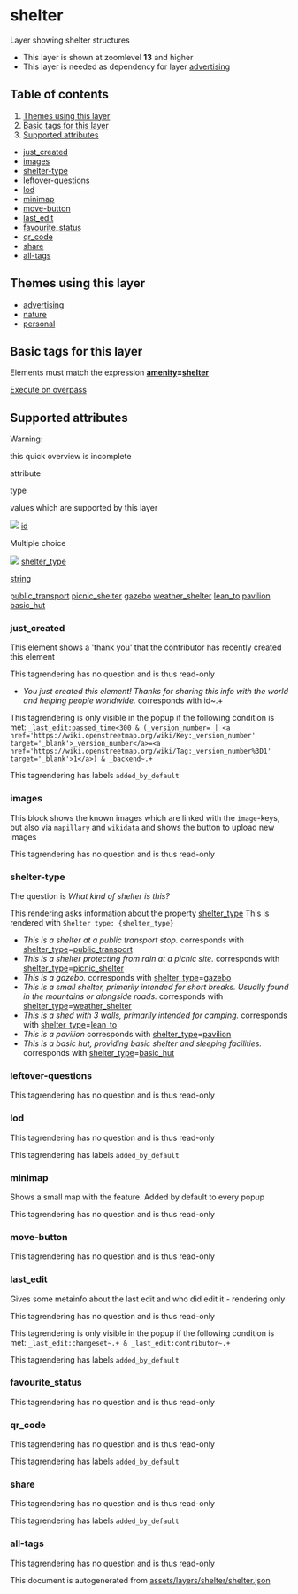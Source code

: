 [//]: # (WARNING: this file is automatically generated. Please find the sources at the bottom and edit those sources)

shelter
=======

Layer showing shelter structures

*   This layer is shown at zoomlevel **13** and higher
*   This layer is needed as dependency for layer [advertising](#advertising)

Table of contents
-----------------

1.  [Themes using this layer](#-themes-using-this-layer-)
2.  [Basic tags for this layer](#-basic-tags-for-this-layer-)
3.  [Supported attributes](#-supported-attributes-)

*   [just\_created](#just_created)
*   [images](#images)
*   [shelter-type](#shelter-type)
*   [leftover-questions](#leftover-questions)
*   [lod](#lod)
*   [minimap](#minimap)
*   [move-button](#move-button)
*   [last\_edit](#last_edit)
*   [favourite\_status](#favourite_status)
*   [qr\_code](#qr_code)
*   [share](#share)
*   [all-tags](#all-tags)

Themes using this layer
-----------------------

*   [advertising](https://mapcomplete.org/advertising)
*   [nature](https://mapcomplete.org/nature)
*   [personal](https://mapcomplete.org/personal)

Basic tags for this layer
-------------------------

Elements must match the expression **[amenity](https://wiki.openstreetmap.org/wiki/Key:amenity)\=[shelter](https://wiki.openstreetmap.org/wiki/Tag:amenity%3Dshelter)**

[Execute on overpass](http://overpass-turbo.eu/?Q=%5Bout%3Ajson%5D%5Btimeout%3A90%5D%3B%28%20%20%20%20nwr%5B%22amenity%22%3D%22shelter%22%5D%28%7B%7Bbbox%7D%7D%29%3B%0A%29%3Bout%20body%3B%3E%3Bout%20skel%20qt%3B)

Supported attributes
--------------------

Warning:

this quick overview is incomplete

attribute

type

values which are supported by this layer

[![](https://mapcomplete.org/assets/svg/statistics.svg)](https://taginfo.openstreetmap.org/keys/id#values) [id](https://wiki.openstreetmap.org/wiki/Key:id)

Multiple choice

[![](https://mapcomplete.org/assets/svg/statistics.svg)](https://taginfo.openstreetmap.org/keys/shelter_type#values) [shelter\_type](https://wiki.openstreetmap.org/wiki/Key:shelter_type)

[string](../SpecialInputElements.md#string)

[public\_transport](https://wiki.openstreetmap.org/wiki/Tag:shelter_type%3Dpublic_transport) [picnic\_shelter](https://wiki.openstreetmap.org/wiki/Tag:shelter_type%3Dpicnic_shelter) [gazebo](https://wiki.openstreetmap.org/wiki/Tag:shelter_type%3Dgazebo) [weather\_shelter](https://wiki.openstreetmap.org/wiki/Tag:shelter_type%3Dweather_shelter) [lean\_to](https://wiki.openstreetmap.org/wiki/Tag:shelter_type%3Dlean_to) [pavilion](https://wiki.openstreetmap.org/wiki/Tag:shelter_type%3Dpavilion) [basic\_hut](https://wiki.openstreetmap.org/wiki/Tag:shelter_type%3Dbasic_hut)

### just\_created

This element shows a 'thank you' that the contributor has recently created this element

This tagrendering has no question and is thus read-only

*   _You just created this element! Thanks for sharing this info with the world and helping people worldwide._ corresponds with id~.+

This tagrendering is only visible in the popup if the following condition is met: `_last_edit:passed_time<300 & (_version_number= | <a href='https://wiki.openstreetmap.org/wiki/Key:_version_number' target='_blank'>_version_number</a>=<a href='https://wiki.openstreetmap.org/wiki/Tag:_version_number%3D1' target='_blank'>1</a>) & _backend~.+`

This tagrendering has labels `added_by_default`

### images

This block shows the known images which are linked with the `image`\-keys, but also via `mapillary` and `wikidata` and shows the button to upload new images

This tagrendering has no question and is thus read-only

### shelter-type

The question is _What kind of shelter is this?_

This rendering asks information about the property [shelter\_type](https://wiki.openstreetmap.org/wiki/Key:shelter_type) This is rendered with `Shelter type: {shelter_type}`

*   _This is a shelter at a public transport stop._ corresponds with [shelter\_type](https://wiki.openstreetmap.org/wiki/Key:shelter_type)\=[public\_transport](https://wiki.openstreetmap.org/wiki/Tag:shelter_type%3Dpublic_transport)
*   _This is a shelter protecting from rain at a picnic site._ corresponds with [shelter\_type](https://wiki.openstreetmap.org/wiki/Key:shelter_type)\=[picnic\_shelter](https://wiki.openstreetmap.org/wiki/Tag:shelter_type%3Dpicnic_shelter)
*   _This is a gazebo._ corresponds with [shelter\_type](https://wiki.openstreetmap.org/wiki/Key:shelter_type)\=[gazebo](https://wiki.openstreetmap.org/wiki/Tag:shelter_type%3Dgazebo)
*   _This is a small shelter, primarily intended for short breaks. Usually found in the mountains or alongside roads._ corresponds with [shelter\_type](https://wiki.openstreetmap.org/wiki/Key:shelter_type)\=[weather\_shelter](https://wiki.openstreetmap.org/wiki/Tag:shelter_type%3Dweather_shelter)
*   _This is a shed with 3 walls, primarily intended for camping._ corresponds with [shelter\_type](https://wiki.openstreetmap.org/wiki/Key:shelter_type)\=[lean\_to](https://wiki.openstreetmap.org/wiki/Tag:shelter_type%3Dlean_to)
*   _This is a pavilion_ corresponds with [shelter\_type](https://wiki.openstreetmap.org/wiki/Key:shelter_type)\=[pavilion](https://wiki.openstreetmap.org/wiki/Tag:shelter_type%3Dpavilion)
*   _This is a basic hut, providing basic shelter and sleeping facilities._ corresponds with [shelter\_type](https://wiki.openstreetmap.org/wiki/Key:shelter_type)\=[basic\_hut](https://wiki.openstreetmap.org/wiki/Tag:shelter_type%3Dbasic_hut)

### leftover-questions

This tagrendering has no question and is thus read-only

### lod

This tagrendering has no question and is thus read-only

This tagrendering has labels `added_by_default`

### minimap

Shows a small map with the feature. Added by default to every popup

This tagrendering has no question and is thus read-only

### move-button

This tagrendering has no question and is thus read-only

### last\_edit

Gives some metainfo about the last edit and who did edit it - rendering only

This tagrendering has no question and is thus read-only

This tagrendering is only visible in the popup if the following condition is met: `_last_edit:changeset~.+ & _last_edit:contributor~.+`

This tagrendering has labels `added_by_default`

### favourite\_status

This tagrendering has no question and is thus read-only

### qr\_code

This tagrendering has no question and is thus read-only

This tagrendering has labels `added_by_default`

### share

This tagrendering has no question and is thus read-only

This tagrendering has labels `added_by_default`

### all-tags

This tagrendering has no question and is thus read-only

This document is autogenerated from [assets/layers/shelter/shelter.json](https://github.com/pietervdvn/MapComplete/blob/develop/assets/layers/shelter/shelter.json)
